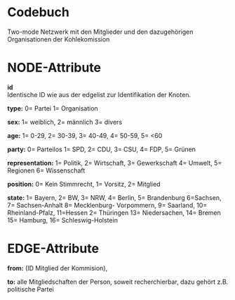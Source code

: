 # Codebuch #

Two-mode Netzwerk mit den Mitglieder und den dazugehörigen Organisationen der Kohlekomission

# NODE-Attribute  

**id**  
Identische ID wie aus der edgelist zur Identifikation der Knoten.

**type:** 0= Partei 1= Organisation

**sex:** 1= weiblich, 2= männlich 3= divers

**age:** 1= 0-29, 2= 30-39, 3= 40-49, 4= 50-59, 5= <60

**party:** 0= Parteilos  1= SPD, 2= CDU, 3= CSU, 4= FDP, 5= Grünen

**representation:** 1= Politik, 2= Wirtschaft, 3= Gewerkschaft 4= Umwelt, 5= Regionen 6= Wissenschaft

**position:** 0= Kein Stimmrecht, 1= Vorsitz, 2= Mitglied 

**state:** 1= Bayern, 2= BW, 3= NRW, 4= Berlin, 5= Brandenburg 6=Sachsen, 7=  Sachsen-Anhalt 8= Mecklenburg- Vorpommern, 9= Saarland, 10= Rheinland-Pfalz, 11=Hessen 2= Thüringen 13= Niedersachen, 14= Bremen 15= Hamburg, 16= Schleswig-Holstein


# EDGE-Attribute

**from:** (ID Mitglied der Kommision),

**to:** alle Mitgliedschaften der Person, soweit recherchierbar, dazu gehört z.B. politische Partei
	
